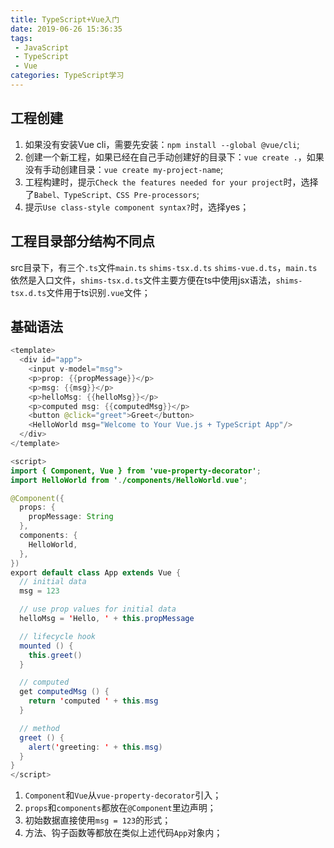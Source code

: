 ```yaml
---
title: TypeScript+Vue入门
date: 2019-06-26 15:36:35
tags: 
 - JavaScript 
 - TypeScript
 - Vue
categories: TypeScript学习
---
```

## 工程创建
1. 如果没有安装Vue cli，需要先安装：`npm install --global @vue/cli`;
2. 创建一个新工程，如果已经在自己手动创建好的目录下：`vue create .`，如果没有手动创建目录：`vue create my-project-name`;
3. 工程构建时，提示`Check the features needed for your project`时，选择了`Babel、TypeScript、CSS Pre-processors`;
4. 提示`Use class-style component syntax?`时，选择yes；

## 工程目录部分结构不同点
src目录下，有三个`.ts`文件`main.ts` `shims-tsx.d.ts` `shims-vue.d.ts`，`main.ts`依然是入口文件，`shims-tsx.d.ts`文件主要方便在ts中使用jsx语法，`shims-tsx.d.ts`文件用于ts识别`.vue`文件；

## 基础语法
```java
<template>
  <div id="app">
    <input v-model="msg">
    <p>prop: {{propMessage}}</p>
    <p>msg: {{msg}}</p>
    <p>helloMsg: {{helloMsg}}</p>
    <p>computed msg: {{computedMsg}}</p>
    <button @click="greet">Greet</button>
    <HelloWorld msg="Welcome to Your Vue.js + TypeScript App"/>
  </div>
</template>

<script>
import { Component, Vue } from 'vue-property-decorator';
import HelloWorld from './components/HelloWorld.vue';

@Component({
  props: {
    propMessage: String
  },
  components: {
    HelloWorld,
  },
})
export default class App extends Vue {
  // initial data
  msg = 123

  // use prop values for initial data
  helloMsg = 'Hello, ' + this.propMessage

  // lifecycle hook
  mounted () {
    this.greet()
  }

  // computed
  get computedMsg () {
    return 'computed ' + this.msg
  }

  // method
  greet () {
    alert('greeting: ' + this.msg)
  }
}
</script>
```
1. `Component`和`Vue`从`vue-property-decorator`引入；
2. `props`和`components`都放在`@Component`里边声明；
3. 初始数据直接使用`msg = 123`的形式；
4. 方法、钩子函数等都放在类似上述代码`App`对象内；